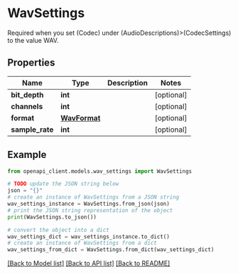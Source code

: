 # WavSettings

Required when you set (Codec) under (AudioDescriptions)>(CodecSettings) to the value WAV.

## Properties

Name | Type | Description | Notes
------------ | ------------- | ------------- | -------------
**bit_depth** | **int** |  | [optional] 
**channels** | **int** |  | [optional] 
**format** | [**WavFormat**](WavFormat.md) |  | [optional] 
**sample_rate** | **int** |  | [optional] 

## Example

```python
from openapi_client.models.wav_settings import WavSettings

# TODO update the JSON string below
json = "{}"
# create an instance of WavSettings from a JSON string
wav_settings_instance = WavSettings.from_json(json)
# print the JSON string representation of the object
print(WavSettings.to_json())

# convert the object into a dict
wav_settings_dict = wav_settings_instance.to_dict()
# create an instance of WavSettings from a dict
wav_settings_from_dict = WavSettings.from_dict(wav_settings_dict)
```
[[Back to Model list]](../README.md#documentation-for-models) [[Back to API list]](../README.md#documentation-for-api-endpoints) [[Back to README]](../README.md)


